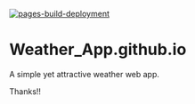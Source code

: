 [![pages-build-deployment](https://github.com/adminvns/weatherapi/actions/workflows/pages/pages-build-deployment/badge.svg?branch=master)](https://github.com/adminvns/weatherapi/actions/workflows/pages/pages-build-deployment)
# Weather_App.github.io
A simple yet attractive weather web app.

Thanks!!
